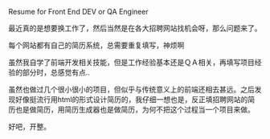 Resume for Front End DEV or QA Engineer

最近真的是想要换工作了，然后当然是在各大招聘网站找机会呀，那么问题来了。

每个网站都有自己的简历系统，总需要重复填写，神烦啊

虽然我自学了前端开发相关技能，但是工作经验基本还是ＱＡ相关，再填写项目经验的部分时，总感觉有点..

虽然也做过几个很小很小的项目，但似乎与传统意义上的前端还相去甚远。之后发现好像挺流行用html的形式设计简历的，我仔细一想也是，反正填招聘网站的简历也是做简历，用简历生成器也是做简历，为何不把这个过程当一个项目来做。

好吧，开整。